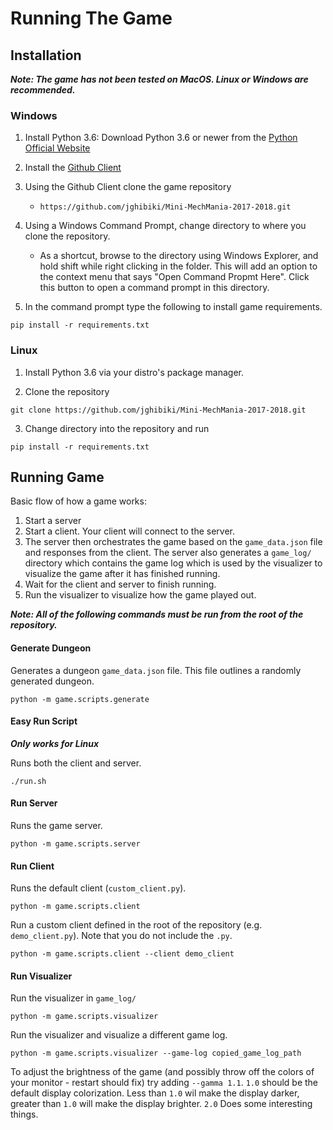 # Running The Game

## Installation

***Note: The game has not been tested on MacOS. Linux or Windows are recommended.*** 

### Windows

1. Install Python 3.6: Download Python 3.6 or newer from the [Python Official Website](python.org)

2. Install the [Github Client](https://desktop.github.com/)

3. Using the Github Client clone the game repository 
    - ```https://github.com/jghibiki/Mini-MechMania-2017-2018.git```

4. Using a Windows Command Prompt, change directory to where you clone the repository. 
    - As a shortcut, browse to the directory using Windows Explorer, and hold shift while right clicking in the folder. This will add an option to the context menu that says "Open Command Propmt Here". Click this button to open a command prompt in this directory.
    
5. In the command prompt type the following to install game requirements.
```shell
pip install -r requirements.txt
```

### Linux
1. Install Python 3.6 via your distro's package manager.

2. Clone the repository
```shell
git clone https://github.com/jghibiki/Mini-MechMania-2017-2018.git
```
3. Change directory into the repository and run
```shell
pip install -r requirements.txt
```

## Running Game

Basic flow of how a game works:
1. Start a server
2. Start a client. Your client will connect to the server. 
3. The server then orchestrates the game based on the ```game_data.json``` file and responses from the client. The server also generates a ```game_log/``` directory which contains the game log which is used by the visualizer to visualize the game after it has finished running.
4. Wait for the client and server to finish running.
5. Run the visualizer to visualize how the game played out.

***Note: All of the following commands must be run from the root of the repository.***

#### Generate Dungeon
Generates a dungeon ```game_data.json``` file. This file outlines a randomly generated dungeon.

```shell
python -m game.scripts.generate
```

#### Easy Run Script
***Only works for Linux***

Runs both the client and server.
```shell
./run.sh
```

#### Run Server
Runs the game server. 

```shell
python -m game.scripts.server
```

#### Run Client
Runs the default client (```custom_client.py```).

```shell
python -m game.scripts.client
```

Run a custom client defined in the root of the repository (e.g. ```demo_client.py```). Note that you do not include the ```.py```.

```shell
python -m game.scripts.client --client demo_client
```

#### Run Visualizer

Run the visualizer in `game_log/`

```shell
python -m game.scripts.visualizer
```

Run the visualizer and visualize a different game log.

```shell
python -m game.scripts.visualizer --game-log copied_game_log_path
```

To adjust the brightness of the game (and possibly throw off the colors of your monitor - restart should fix) try adding ```--gamma 1.1```. ```1.0``` should be the default display colorization. Less than ```1.0``` wil make the display darker, greater than ```1.0``` will make the display brighter. ```2.0``` Does some interesting things.